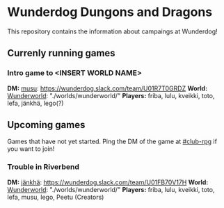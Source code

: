 # Wunderdog Dungons and Dragons

This repository contains the information about campaings at Wunderdog!


## Currenly running games

### Intro game to \<INSERT WORLD NAME\>
**DM:** [musu]: https://wunderdog.slack.com/team/U01R7T0GRDZ
**World:**  [Wunderworld]: "./worlds/wunderworld/"
**Players:** friba, lulu, kveikki, toto, lefa, jänkhä, lego(?)  

## Upcoming games
Games that have not yet started. Ping the DM of the game at
[#club-rpg](https://wunderdog.slack.com/archives/C0A9YTLLR) if you want to join!

### Trouble in Riverbend
**DM:** [jänkhä]: https://wunderdog.slack.com/team/U01FB70V17H
**World:** [Wunderworld]: "./worlds/wunderworld/"
**Players:** friba, lulu, kveikki, toto, lefa, musu, lego, Peetu (Creators)  

[jänkhä]: https://wunderdog.slack.com/team/U01FB70V17H
[musu]: https://wunderdog.slack.com/team/U01R7T0GRDZ
[Wunderworld]: "./worlds/wunderworld/"
